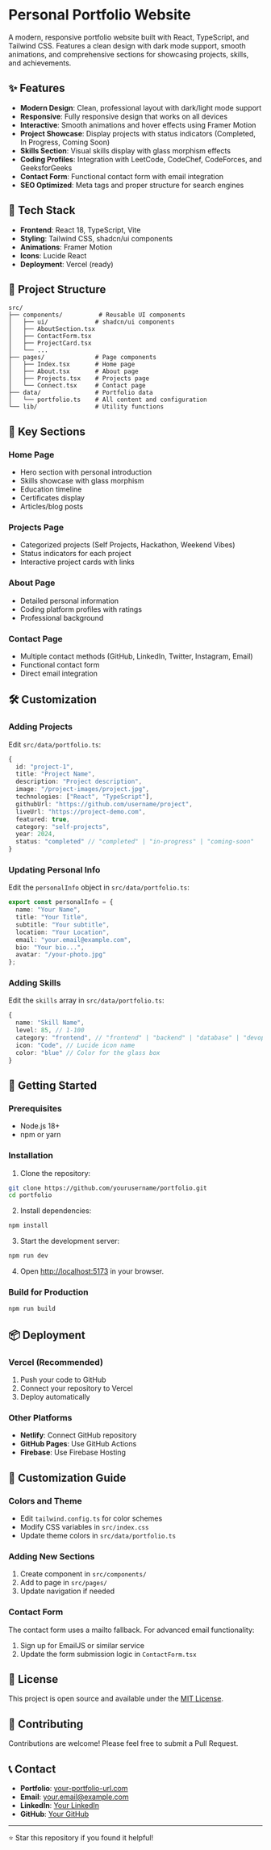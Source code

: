 # Personal Portfolio Website

A modern, responsive portfolio website built with React, TypeScript, and Tailwind CSS. Features a clean design with dark mode support, smooth animations, and comprehensive sections for showcasing projects, skills, and achievements.

## ✨ Features

- **Modern Design**: Clean, professional layout with dark/light mode support
- **Responsive**: Fully responsive design that works on all devices
- **Interactive**: Smooth animations and hover effects using Framer Motion
- **Project Showcase**: Display projects with status indicators (Completed, In Progress, Coming Soon)
- **Skills Section**: Visual skills display with glass morphism effects
- **Coding Profiles**: Integration with LeetCode, CodeChef, CodeForces, and GeeksforGeeks
- **Contact Form**: Functional contact form with email integration
- **SEO Optimized**: Meta tags and proper structure for search engines

## 🚀 Tech Stack

- **Frontend**: React 18, TypeScript, Vite
- **Styling**: Tailwind CSS, shadcn/ui components
- **Animations**: Framer Motion
- **Icons**: Lucide React
- **Deployment**: Vercel (ready)

## 📁 Project Structure

```
src/
├── components/          # Reusable UI components
│   ├── ui/             # shadcn/ui components
│   ├── AboutSection.tsx
│   ├── ContactForm.tsx
│   ├── ProjectCard.tsx
│   └── ...
├── pages/              # Page components
│   ├── Index.tsx       # Home page
│   ├── About.tsx       # About page
│   ├── Projects.tsx    # Projects page
│   └── Connect.tsx     # Contact page
├── data/               # Portfolio data
│   └── portfolio.ts    # All content and configuration
└── lib/                # Utility functions
```

## 🎯 Key Sections

### Home Page
- Hero section with personal introduction
- Skills showcase with glass morphism
- Education timeline
- Certificates display
- Articles/blog posts

### Projects Page
- Categorized projects (Self Projects, Hackathon, Weekend Vibes)
- Status indicators for each project
- Interactive project cards with links

### About Page
- Detailed personal information
- Coding platform profiles with ratings
- Professional background

### Contact Page
- Multiple contact methods (GitHub, LinkedIn, Twitter, Instagram, Email)
- Functional contact form
- Direct email integration

## 🛠️ Customization

### Adding Projects
Edit `src/data/portfolio.ts`:
```typescript
{
  id: "project-1",
  title: "Project Name",
  description: "Project description",
  image: "/project-images/project.jpg",
  technologies: ["React", "TypeScript"],
  githubUrl: "https://github.com/username/project",
  liveUrl: "https://project-demo.com",
  featured: true,
  category: "self-projects",
  year: 2024,
  status: "completed" // "completed" | "in-progress" | "coming-soon"
}
```

### Updating Personal Info
Edit the `personalInfo` object in `src/data/portfolio.ts`:
```typescript
export const personalInfo = {
  name: "Your Name",
  title: "Your Title",
  subtitle: "Your subtitle",
  location: "Your Location",
  email: "your.email@example.com",
  bio: "Your bio...",
  avatar: "/your-photo.jpg"
};
```

### Adding Skills
Edit the `skills` array in `src/data/portfolio.ts`:
```typescript
{
  name: "Skill Name",
  level: 85, // 1-100
  category: "frontend", // "frontend" | "backend" | "database" | "devops" | "design" | "other"
  icon: "Code", // Lucide icon name
  color: "blue" // Color for the glass box
}
```

## 🚀 Getting Started

### Prerequisites
- Node.js 18+ 
- npm or yarn

### Installation
1. Clone the repository:
```bash
git clone https://github.com/yourusername/portfolio.git
cd portfolio
```

2. Install dependencies:
```bash
npm install
```

3. Start the development server:
```bash
npm run dev
```

4. Open [http://localhost:5173](http://localhost:5173) in your browser.

### Build for Production
```bash
npm run build
```

## 📦 Deployment

### Vercel (Recommended)
1. Push your code to GitHub
2. Connect your repository to Vercel
3. Deploy automatically

### Other Platforms
- **Netlify**: Connect GitHub repository
- **GitHub Pages**: Use GitHub Actions
- **Firebase**: Use Firebase Hosting

## 🎨 Customization Guide

### Colors and Theme
- Edit `tailwind.config.ts` for color schemes
- Modify CSS variables in `src/index.css`
- Update theme colors in `src/data/portfolio.ts`

### Adding New Sections
1. Create component in `src/components/`
2. Add to page in `src/pages/`
3. Update navigation if needed

### Contact Form
The contact form uses a mailto fallback. For advanced email functionality:
1. Sign up for EmailJS or similar service
2. Update the form submission logic in `ContactForm.tsx`

## 📝 License

This project is open source and available under the [MIT License](LICENSE).

## 🤝 Contributing

Contributions are welcome! Please feel free to submit a Pull Request.

## 📞 Contact

- **Portfolio**: [your-portfolio-url.com](https://your-portfolio-url.com)
- **Email**: your.email@example.com
- **LinkedIn**: [Your LinkedIn](https://linkedin.com/in/yourprofile)
- **GitHub**: [Your GitHub](https://github.com/yourusername)

---

⭐ Star this repository if you found it helpful!
